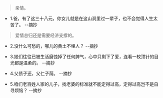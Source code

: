 >亲情。

- 1.爸，有了这三十八元，你女儿就是在这山洞里过一辈子，也不会觉得人生太苦了。 --摘抄

>爱情总归还是需要经济支撑的。

- 2.没什么可愁的，哪儿的黄土不埋人？ --摘抄

- 3.她们往往已被生活磨蚀掉了任何脾气，心中只剩下了爱，连看一枚顶针的目光都是温柔的。 --摘抄

- 4.父债子还，父仁子荫。 --摘抄

- 5.咱们老百姓人家的儿子，找老婆的标准就不能定得过高，定得过高岂不是自寻烦恼？ --摘抄

